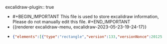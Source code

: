 excalidraw-plugin:: true

- #+BEGIN_IMPORTANT
  This file is used to store excalidraw information, Please do not manually edit this file.
  #+END_IMPORTANT
- {{renderer excalidraw-menu, excalidraw-2023-05-23-19-24-17}}
- ```json
  {"elements":[{"type":"rectangle","version":133,"versionNonce":2012533286,"isDeleted":false,"id":"1EdrHSzRNJKadxqqklezM","fillStyle":"solid","strokeWidth":1,"strokeStyle":"solid","roughness":2,"opacity":100,"angle":0,"x":1061.2125244140625,"y":205.39596557617188,"strokeColor":"#000000","backgroundColor":"#12b886","width":361.3447265625,"height":152.9058837890625,"seed":1121530682,"groupIds":[],"roundness":{"type":3},"boundElements":[{"type":"text","id":"GL5F6UnpcnDrWopJNdFYy"},{"id":"x16JPPFD566CvPTH-3Z-v","type":"arrow"},{"id":"BOdS-ka4RLEEM5vpN8nV2","type":"arrow"},{"id":"bXBLaWAgwcIDoyUma0UkV","type":"arrow"}],"updated":1684841135603,"link":null,"locked":false},{"type":"text","version":50,"versionNonce":1615355002,"isDeleted":false,"id":"GL5F6UnpcnDrWopJNdFYy","fillStyle":"solid","strokeWidth":1,"strokeStyle":"solid","roughness":2,"opacity":100,"angle":0,"x":1138.7628555297852,"y":259.3489074707031,"strokeColor":"#000000","backgroundColor":"#12b886","width":206.2440643310547,"height":45,"seed":1321995366,"groupIds":[],"roundness":null,"boundElements":[],"updated":1684841083759,"link":null,"locked":false,"fontSize":36,"fontFamily":1,"text":"@Component","textAlign":"center","verticalAlign":"middle","containerId":"1EdrHSzRNJKadxqqklezM","originalText":"@Component","lineHeight":1.25,"baseline":31},{"type":"rectangle","version":372,"versionNonce":2055565434,"isDeleted":false,"id":"0yyWNaW2wNeC_khqaEsCK","fillStyle":"solid","strokeWidth":1,"strokeStyle":"solid","roughness":2,"opacity":100,"angle":0,"x":735.7324829101562,"y":470.23907470703125,"strokeColor":"#000000","backgroundColor":"#228be6","width":291,"height":117,"seed":1296452454,"groupIds":[],"roundness":{"type":3},"boundElements":[{"type":"text","id":"JKrd9-YbXeM8Bwe4GBOcc"},{"id":"x16JPPFD566CvPTH-3Z-v","type":"arrow"}],"updated":1684841166184,"link":null,"locked":false},{"type":"text","version":306,"versionNonce":1864592422,"isDeleted":false,"id":"JKrd9-YbXeM8Bwe4GBOcc","fillStyle":"solid","strokeWidth":1,"strokeStyle":"solid","roughness":2,"opacity":100,"angle":0,"x":771.2620086669922,"y":511.23907470703125,"strokeColor":"#000000","backgroundColor":"#12b886","width":219.94094848632812,"height":35,"seed":1235420666,"groupIds":[],"roundness":null,"boundElements":[],"updated":1684841166184,"link":null,"locked":false,"fontSize":28,"fontFamily":1,"text":"@RestController","textAlign":"center","verticalAlign":"middle","containerId":"0yyWNaW2wNeC_khqaEsCK","originalText":"@RestController","lineHeight":1.25,"baseline":24},{"type":"rectangle","version":376,"versionNonce":2016478650,"isDeleted":false,"id":"P4rRPqq_xmlud2zPZr4Kw","fillStyle":"solid","strokeWidth":1,"strokeStyle":"solid","roughness":2,"opacity":100,"angle":0,"x":1090.3411865234375,"y":531.9684143066406,"strokeColor":"#000000","backgroundColor":"#fd7e14","width":291,"height":117,"seed":230461158,"groupIds":[],"roundness":{"type":3},"boundElements":[{"type":"text","id":"90WdExeSwYScVbl_SYMfF"},{"id":"BOdS-ka4RLEEM5vpN8nV2","type":"arrow"}],"updated":1684841164592,"link":null,"locked":false},{"type":"text","version":317,"versionNonce":597084902,"isDeleted":false,"id":"90WdExeSwYScVbl_SYMfF","fillStyle":"solid","strokeWidth":1,"strokeStyle":"solid","roughness":2,"opacity":100,"angle":0,"x":1153.8428344726562,"y":572.9684143066406,"strokeColor":"#000000","backgroundColor":"#12b886","width":163.9967041015625,"height":35,"seed":625261178,"groupIds":[],"roundness":null,"boundElements":[],"updated":1684841164592,"link":null,"locked":false,"fontSize":28,"fontFamily":1,"text":"@Repository","textAlign":"center","verticalAlign":"middle","containerId":"P4rRPqq_xmlud2zPZr4Kw","originalText":"@Repository","lineHeight":1.25,"baseline":24},{"type":"rectangle","version":435,"versionNonce":1821970362,"isDeleted":false,"id":"Vtq7BVEqRccJkXOI6uzA3","fillStyle":"solid","strokeWidth":1,"strokeStyle":"solid","roughness":2,"opacity":100,"angle":0,"x":1459.4036865234375,"y":468.1779479980469,"strokeColor":"#000000","backgroundColor":"#868e96","width":291,"height":117,"seed":1979651066,"groupIds":[],"roundness":{"type":3},"boundElements":[{"type":"text","id":"5Wk4_0PFloLQKl1h1smzX"},{"id":"bXBLaWAgwcIDoyUma0UkV","type":"arrow"}],"updated":1684841173155,"link":null,"locked":false},{"type":"text","version":370,"versionNonce":987316838,"isDeleted":false,"id":"5Wk4_0PFloLQKl1h1smzX","fillStyle":"solid","strokeWidth":1,"strokeStyle":"solid","roughness":2,"opacity":100,"angle":0,"x":1593.3956451416016,"y":509.1779479980469,"strokeColor":"#000000","backgroundColor":"#12b886","width":23.016082763671875,"height":35,"seed":1009238182,"groupIds":[],"roundness":null,"boundElements":[],"updated":1684841171300,"link":null,"locked":false,"fontSize":28,"fontFamily":1,"text":"...","textAlign":"center","verticalAlign":"middle","containerId":"Vtq7BVEqRccJkXOI6uzA3","originalText":"...","lineHeight":1.25,"baseline":24},{"type":"arrow","version":179,"versionNonce":762247014,"isDeleted":false,"id":"x16JPPFD566CvPTH-3Z-v","fillStyle":"solid","strokeWidth":1,"strokeStyle":"dashed","roughness":2,"opacity":100,"angle":0,"x":889.7074940718596,"y":452.6318054199219,"strokeColor":"#c92a2a","backgroundColor":"#228be6","width":252.99926774080473,"height":76.07257080078125,"seed":285091322,"groupIds":[],"roundness":{"type":2},"boundElements":[],"updated":1684841166185,"link":null,"locked":false,"startBinding":{"elementId":"0yyWNaW2wNeC_khqaEsCK","focus":-0.7192675882426519,"gap":17.607269287109375},"endBinding":{"elementId":"1EdrHSzRNJKadxqqklezM","focus":-0.49617773517184854,"gap":18.25738525390625},"lastCommittedPoint":null,"startArrowhead":null,"endArrowhead":"arrow","points":[[0,0],[252.99926774080473,-76.07257080078125]]},{"type":"arrow","version":83,"versionNonce":562593318,"isDeleted":false,"id":"BOdS-ka4RLEEM5vpN8nV2","fillStyle":"solid","strokeWidth":1,"strokeStyle":"dashed","roughness":2,"opacity":100,"angle":0,"x":1239.2189196730992,"y":515.0113525390625,"strokeColor":"#c92a2a","backgroundColor":"#228be6","width":0.07365349104793495,"height":141.49502563476562,"seed":1266218534,"groupIds":[],"roundness":{"type":2},"boundElements":[],"updated":1684841164592,"link":null,"locked":false,"startBinding":{"elementId":"P4rRPqq_xmlud2zPZr4Kw","focus":0.023476862200416344,"gap":16.957061767578125},"endBinding":{"elementId":"1EdrHSzRNJKadxqqklezM","focus":0.01542418539802064,"gap":15.2144775390625},"lastCommittedPoint":null,"startArrowhead":null,"endArrowhead":"arrow","points":[[0,0],[-0.07365349104793495,-141.49502563476562]]},{"type":"arrow","version":85,"versionNonce":680527270,"isDeleted":false,"id":"bXBLaWAgwcIDoyUma0UkV","fillStyle":"solid","strokeWidth":1,"strokeStyle":"dashed","roughness":2,"opacity":100,"angle":0,"x":1598.609221219851,"y":451.1103515625,"strokeColor":"#c92a2a","backgroundColor":"#228be6","width":298.38029690130315,"height":78.354736328125,"seed":1862889210,"groupIds":[],"roundness":{"type":2},"boundElements":[],"updated":1684841171301,"link":null,"locked":false,"startBinding":{"elementId":"Vtq7BVEqRccJkXOI6uzA3","focus":0.7638616098419572,"gap":17.067596435546875},"endBinding":{"elementId":"1EdrHSzRNJKadxqqklezM","focus":0.6100649428431819,"gap":14.453765869140625},"lastCommittedPoint":null,"startArrowhead":null,"endArrowhead":"arrow","points":[[0,0],[-298.38029690130315,-78.354736328125]]}],"files":{},"appState":{"gridSize":null,"viewBackgroundColor":"#ffffff"}}
  ```